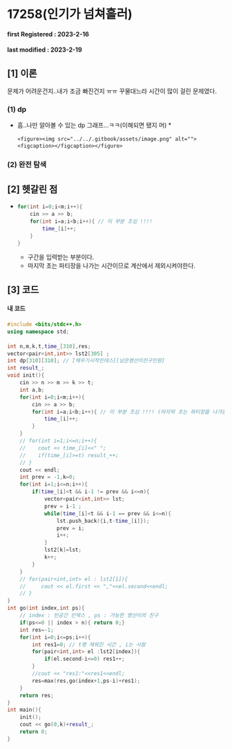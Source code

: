 # 17258(인기가 넘쳐흘러)

#### **first Registered : 2023-2-16**

#### last modified : **2023-2-19**

## \[1] 이론

문제가 어려운건지..내가 조금 빠진건지 ㅠㅠ 꾸물대느라 시간이 많이 걸린 문제였다.

### (1) dp

* 흠..나만 알아볼 수 있는 dp 그래프...ㅋㅋ(이해되면 됐지 머)
  *

      <figure><img src="../../.gitbook/assets/image.png" alt=""><figcaption></figcaption></figure>

### (2) 완전 탐색

## \[2] 헷갈린 점

* ```cpp
  for(int i=0;i<m;i++){
      cin >> a >> b;
      for(int i=a;i<b;i++){ // 이 부분 조심 !!!! 
          time_[i]++;
      }
  }
  ```
  * 구간을 입력받는 부분이다.
  * 마지막 초는 파티장을 나가는 시간이므로 계산에서 제외시켜야한다.

## \[3] 코드

#### 내 코드

```cpp
#include <bits/stdc++.h>
using namespace std;

int n,m,k,t,time_[310],res;
vector<pair<int,int>> lst2[305] ; 
int dp[310][310]; // [채우기시작인데스][남은영선이친구인원]
int result_;
void init(){
    cin >> n >> m >> k >> t;
    int a,b;
    for(int i=0;i<m;i++){
        cin >> a >> b;
        for(int i=a;i<b;i++){ // 이 부분 조심 !!!! (마지막 초는 파티장을 나가는 시간으로 계산에서 제외한다.)
            time_[i]++;
        }
    }
    // for(int i=1;i<=n;i++){
    //    cout << time_[i]<<" ";
    //    if(time_[i]>=t) result_++;
    // }
    cout << endl;
    int prev = -1,k=0;
    for(int i=1;i<=n;i++){
        if(time_[i]<t && i-1 != prev && i<=n){
            vector<pair<int,int>> lst;
            prev = i-1 ;
            while(time_[i]<t && i-1 == prev && i<=n){
                lst.push_back({i,t-time_[i]});
                prev = i;
                i++;
            }
            lst2[k]=lst;
            k++;
        }
    }
    // for(pair<int,int> el : lst2[1]){
    //     cout << el.first << ","<<el.second<<endl;
    // }
}
int go(int index,int ps){
    // index : 빈공간 인덱스 , ps : 가능한 영선이의 친구
    if(ps<=0 || index > n){ return 0;}
    int res=-1;
    for(int i=0;i<=ps;i++){
        int res1=0; // t명 채워진 시간 , i는 사람
        for(pair<int,int> el :lst2[index]){
            if(el.second-i<=0) res1++;
        }
        //cout << "res1:"<<res1<<endl;
        res=max(res,go(index+1,ps-i)+res1);
    }
    return res;
}
int main(){
    init();
    cout << go(0,k)+result_;
    return 0;
}
```
